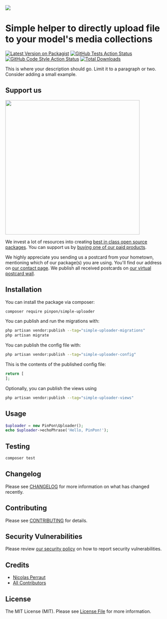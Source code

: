 
[<img src="https://github-ads.s3.eu-central-1.amazonaws.com/support-ukraine.svg?t=1" />](https://supportukrainenow.org)

# Simple helper to directly upload file to your model's media collections

[![Latest Version on Packagist](https://img.shields.io/packagist/v/pinpon/simple-uploader.svg?style=flat-square)](https://packagist.org/packages/pinpon/simple-uploader)
[![GitHub Tests Action Status](https://img.shields.io/github/workflow/status/pinpon/simple-uploader/run-tests?label=tests)](https://github.com/pinpon/simple-uploader/actions?query=workflow%3Arun-tests+branch%3Amain)
[![GitHub Code Style Action Status](https://img.shields.io/github/workflow/status/pinpon/simple-uploader/Check%20&%20fix%20styling?label=code%20style)](https://github.com/pinpon/simple-uploader/actions?query=workflow%3A"Check+%26+fix+styling"+branch%3Amain)
[![Total Downloads](https://img.shields.io/packagist/dt/pinpon/simple-uploader.svg?style=flat-square)](https://packagist.org/packages/pinpon/simple-uploader)

This is where your description should go. Limit it to a paragraph or two. Consider adding a small example.

## Support us

[<img src="https://github-ads.s3.eu-central-1.amazonaws.com/simple-uploader.jpg?t=1" width="419px" />](https://spatie.be/github-ad-click/simple-uploader)

We invest a lot of resources into creating [best in class open source packages](https://spatie.be/open-source). You can support us by [buying one of our paid products](https://spatie.be/open-source/support-us).

We highly appreciate you sending us a postcard from your hometown, mentioning which of our package(s) you are using. You'll find our address on [our contact page](https://spatie.be/about-us). We publish all received postcards on [our virtual postcard wall](https://spatie.be/open-source/postcards).

## Installation

You can install the package via composer:

```bash
composer require pinpon/simple-uploader
```

You can publish and run the migrations with:

```bash
php artisan vendor:publish --tag="simple-uploader-migrations"
php artisan migrate
```

You can publish the config file with:

```bash
php artisan vendor:publish --tag="simple-uploader-config"
```

This is the contents of the published config file:

```php
return [
];
```

Optionally, you can publish the views using

```bash
php artisan vendor:publish --tag="simple-uploader-views"
```

## Usage

```php
$uploader = new PinPon\Uploader();
echo $uploader->echoPhrase('Hello, PinPon!');
```

## Testing

```bash
composer test
```

## Changelog

Please see [CHANGELOG](CHANGELOG.md) for more information on what has changed recently.

## Contributing

Please see [CONTRIBUTING](https://github.com/spatie/.github/blob/main/CONTRIBUTING.md) for details.

## Security Vulnerabilities

Please review [our security policy](../../security/policy) on how to report security vulnerabilities.

## Credits

- [Nicolas Perraut](https://github.com/Pin-Pon.dev)
- [All Contributors](../../contributors)

## License

The MIT License (MIT). Please see [License File](LICENSE.md) for more information.
